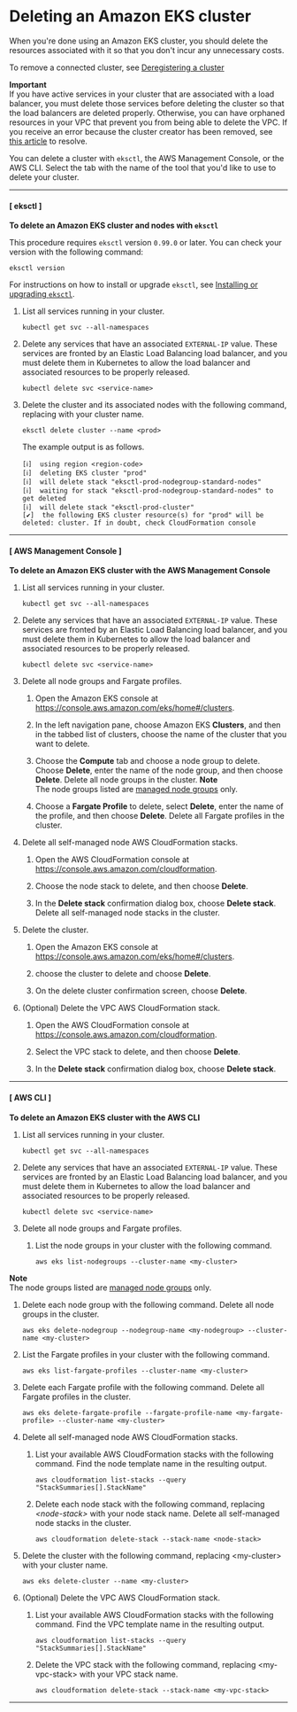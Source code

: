 # Deleting an Amazon EKS cluster<a name="delete-cluster"></a>

When you're done using an Amazon EKS cluster, you should delete the resources associated with it so that you don't incur any unnecessary costs\.

To remove a connected cluster, see [Deregistering a cluster](deregister-connected-cluster.md)

**Important**  
If you have active services in your cluster that are associated with a load balancer, you must delete those services before deleting the cluster so that the load balancers are deleted properly\. Otherwise, you can have orphaned resources in your VPC that prevent you from being able to delete the VPC\.
If you receive an error because the cluster creator has been removed, see [this article](https://aws.amazon.com/premiumsupport/knowledge-center/eks-api-server-unauthorized-error/) to resolve\.

You can delete a cluster with `eksctl`, the AWS Management Console, or the AWS CLI\. Select the tab with the name of the tool that you'd like to use to delete your cluster\.

------
#### [ eksctl ]

**To delete an Amazon EKS cluster and nodes with `eksctl`**

This procedure requires `eksctl` version `0.99.0` or later\. You can check your version with the following command:

```
eksctl version
```

For instructions on how to install or upgrade `eksctl`, see [Installing or upgrading `eksctl`](eksctl.md#installing-eksctl)\.

1. List all services running in your cluster\.

   ```
   kubectl get svc --all-namespaces
   ```

1. Delete any services that have an associated `EXTERNAL-IP` value\. These services are fronted by an Elastic Load Balancing load balancer, and you must delete them in Kubernetes to allow the load balancer and associated resources to be properly released\.

   ```
   kubectl delete svc <service-name>
   ```

1. Delete the cluster and its associated nodes with the following command, replacing <prod> with your cluster name\.

   ```
   eksctl delete cluster --name <prod>
   ```

   The example output is as follows\.

   ```
   [ℹ]  using region <region-code>
   [ℹ]  deleting EKS cluster "prod"
   [ℹ]  will delete stack "eksctl-prod-nodegroup-standard-nodes"
   [ℹ]  waiting for stack "eksctl-prod-nodegroup-standard-nodes" to get deleted
   [ℹ]  will delete stack "eksctl-prod-cluster"
   [✔]  the following EKS cluster resource(s) for "prod" will be deleted: cluster. If in doubt, check CloudFormation console
   ```

------
#### [ AWS Management Console ]

**To delete an Amazon EKS cluster with the AWS Management Console**

1. List all services running in your cluster\.

   ```
   kubectl get svc --all-namespaces
   ```

1. Delete any services that have an associated `EXTERNAL-IP` value\. These services are fronted by an Elastic Load Balancing load balancer, and you must delete them in Kubernetes to allow the load balancer and associated resources to be properly released\.

   ```
   kubectl delete svc <service-name>
   ```

1. Delete all node groups and Fargate profiles\.

   1. Open the Amazon EKS console at [https://console\.aws\.amazon\.com/eks/home\#/clusters](https://console.aws.amazon.com/eks/home#/clusters)\.

   1. In the left navigation pane, choose Amazon EKS **Clusters**, and then in the tabbed list of clusters, choose the name of the cluster that you want to delete\.

   1. Choose the **Compute** tab and choose a node group to delete\. Choose **Delete**, enter the name of the node group, and then choose **Delete**\. Delete all node groups in the cluster\.
**Note**  
The node groups listed are [managed node groups](managed-node-groups.md) only\.

   1. Choose a **Fargate Profile** to delete, select **Delete**, enter the name of the profile, and then choose **Delete**\. Delete all Fargate profiles in the cluster\.

1. Delete all self\-managed node AWS CloudFormation stacks\.

   1. Open the AWS CloudFormation console at [https://console\.aws\.amazon\.com/cloudformation](https://console.aws.amazon.com/cloudformation/)\.

   1. Choose the node stack to delete, and then choose **Delete**\.

   1. In the **Delete stack** confirmation dialog box, choose **Delete stack**\. Delete all self\-managed node stacks in the cluster\.

1. Delete the cluster\.

   1. Open the Amazon EKS console at [https://console\.aws\.amazon\.com/eks/home\#/clusters](https://console.aws.amazon.com/eks/home#/clusters)\.

   1. choose the cluster to delete and choose **Delete**\.

   1. On the delete cluster confirmation screen, choose **Delete**\.

1. \(Optional\) Delete the VPC AWS CloudFormation stack\.

   1. Open the AWS CloudFormation console at [https://console\.aws\.amazon\.com/cloudformation](https://console.aws.amazon.com/cloudformation/)\.

   1. Select the VPC stack to delete, and then choose **Delete**\.

   1. In the **Delete stack** confirmation dialog box, choose **Delete stack**\.

------
#### [ AWS CLI ]

**To delete an Amazon EKS cluster with the AWS CLI**

1. List all services running in your cluster\.

   ```
   kubectl get svc --all-namespaces
   ```

1. Delete any services that have an associated `EXTERNAL-IP` value\. These services are fronted by an Elastic Load Balancing load balancer, and you must delete them in Kubernetes to allow the load balancer and associated resources to be properly released\.

   ```
   kubectl delete svc <service-name>
   ```

1. Delete all node groups and Fargate profiles\.

   1. List the node groups in your cluster with the following command\.

      ```
      aws eks list-nodegroups --cluster-name <my-cluster>
      ```
**Note**  
The node groups listed are [managed node groups](managed-node-groups.md) only\.

   1. Delete each node group with the following command\. Delete all node groups in the cluster\.

      ```
      aws eks delete-nodegroup --nodegroup-name <my-nodegroup> --cluster-name <my-cluster>
      ```

   1. List the Fargate profiles in your cluster with the following command\.

      ```
      aws eks list-fargate-profiles --cluster-name <my-cluster>
      ```

   1. Delete each Fargate profile with the following command\. Delete all Fargate profiles in the cluster\.

      ```
      aws eks delete-fargate-profile --fargate-profile-name <my-fargate-profile> --cluster-name <my-cluster>
      ```

1. Delete all self\-managed node AWS CloudFormation stacks\.

   1. List your available AWS CloudFormation stacks with the following command\. Find the node template name in the resulting output\.

      ```
      aws cloudformation list-stacks --query "StackSummaries[].StackName"
      ```

   1. Delete each node stack with the following command, replacing *<node\-stack>* with your node stack name\. Delete all self\-managed node stacks in the cluster\.

      ```
      aws cloudformation delete-stack --stack-name <node-stack>
      ```

1. Delete the cluster with the following command, replacing <my\-cluster> with your cluster name\.

   ```
   aws eks delete-cluster --name <my-cluster>
   ```

1. \(Optional\) Delete the VPC AWS CloudFormation stack\.

   1. List your available AWS CloudFormation stacks with the following command\. Find the VPC template name in the resulting output\.

      ```
      aws cloudformation list-stacks --query "StackSummaries[].StackName"
      ```

   1. Delete the VPC stack with the following command, replacing <my\-vpc\-stack> with your VPC stack name\.

      ```
      aws cloudformation delete-stack --stack-name <my-vpc-stack>
      ```

------